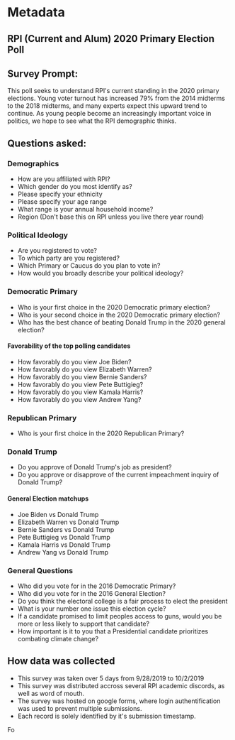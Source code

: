 # Metadata

## RPI (Current and Alum) 2020 Primary Election Poll

## Survey Prompt: 

This poll seeks to understand RPI's current standing in the 2020 primary elections. Young voter turnout has increased 79% from the 2014 midterms to the 2018 midterms, and many experts expect this upward trend to continue. As young people become an increasingly important voice in politics, we hope to see what the RPI demographic thinks.

## Questions asked:

### Demographics

* How are you affiliated with RPI?
* Which gender do you most identify as?
* Please specify your ethnicity
* Please specify your age range
* What range is your annual household income?
* Region (Don't base this on RPI unless you live there year round)

### Political Ideology

* Are you registered to vote?
* To which party are you registered?
* Which Primary or Caucus do you plan to vote in?
* How would you broadly describe your political ideology?

### Democratic Primary

* Who is your first choice in the 2020 Democratic primary election?
* Who is your second choice in the 2020 Democratic primary election?
* Who has the best chance of beating Donald Trump in the 2020 general election?

#### Favorability of the top polling candidates

* How favorably do you view Joe Biden?
* How favorably do you view Elizabeth Warren?
* How favorably do you view Bernie Sanders?
* How favorably do you view Pete Buttigieg?
* How favorably do you view Kamala Harris?
* How favorably do you view Andrew Yang?

### Republican Primary

* Who is your first choice in the 2020 Republican Primary?

### Donald Trump 

* Do you approve of Donald Trump's job as president?
* Do you approve or disapprove of the current impeachment inquiry of Donald Trump?

#### General Election matchups

* Joe Biden vs Donald Trump 
* Elizabeth Warren vs Donald Trump
* Bernie Sanders vs Donald Trump 
* Pete Buttigieg vs Donald Trump
* Kamala Harris vs Donald Trump 
* Andrew Yang vs Donald Trump 

### General Questions

* Who did you vote for in the 2016 Democratic Primary?
* Who did you vote for in the 2016 General Election?
* Do you think the electoral college is a fair process to elect the president 
* What is your number one issue this election cycle?
* If a candidate promised to limit peoples access to guns, would you be more or less likely to support that candidate?
* How important is it to you that a Presidential candidate prioritizes combating climate change?

## How data was collected

* This survey was taken over 5 days from 9/28/2019 to 10/2/2019
* This survey was distributed accross several RPI academic discords, as well as word of mouth.
* The survey was hosted on google forms, where login authentification was used to prevent multiple submissions. 
* Each record is solely identified by it's submission timestamp. 

Fo
